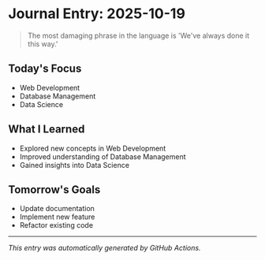 # Journal Entry: 2025-10-19

> The most damaging phrase in the language is 'We've always done it this way.'

## Today's Focus
- Web Development
- Database Management
- Data Science

## What I Learned
- Explored new concepts in Web Development
- Improved understanding of Database Management
- Gained insights into Data Science

## Tomorrow's Goals
- Update documentation
- Implement new feature
- Refactor existing code

---
*This entry was automatically generated by GitHub Actions.*